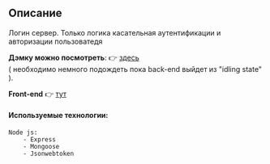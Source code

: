 
## Описание
Логин сервер. Только логика касательная аутентификации и авторизации пользоватедя

__Дэмку можно посмотреть__: 👉  [здесь](https://davidsulava.github.io/Demo_Anime_React_Front_End/) <br>( необходимо немного подождеть пока back-end выйдет из "idling state" ).

__Front-end__ 👉 [тут]( https://github.com/DavidSulava/Demo_Anime_React_Front_End )



#### Используемые технологии:
```
Node js:
    - Express
    - Mongoose
    - Jsonwebtoken

```



